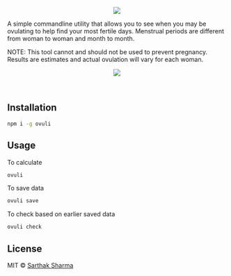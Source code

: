 <p align="center">
 <img src="https://user-images.githubusercontent.com/3650216/73588142-4d1d7180-44eb-11ea-8ace-75d4e69c8a43.png"/>
</p>

A simple commandline utility that allows you to see when you may be ovulating to help find your most fertile days. Menstrual periods are different from woman to woman and month to month.

NOTE: This tool cannot and should not be used to prevent pregnancy. Results are estimates and actual ovulation will vary for each woman.

<p align="center">
 <img src="https://user-images.githubusercontent.com/3650216/73588516-1bf37000-44f0-11ea-8d50-bcc16a23088d.gif">
</p>

&nbsp;

## Installation

```sh
npm i -g ovuli
```

## Usage

To calculate
```sh
ovuli
```

To save data
```sh
ovuli save
```

To check based on earlier saved data
```sh
ovuli check
```


## License

MIT © [Sarthak Sharma](https://github.com/sarthology)

